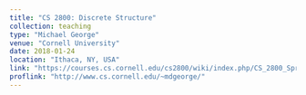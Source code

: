 ```yaml
---
title: "CS 2800: Discrete Structure"
collection: teaching
type: "Michael George"
venue: "Cornell University"
date: 2018-01-24
location: "Ithaca, NY, USA"
link: "https://courses.cs.cornell.edu/cs2800/wiki/index.php/CS_2800_Spring_2018"
proflink: "http://www.cs.cornell.edu/~mdgeorge/"
---
```

